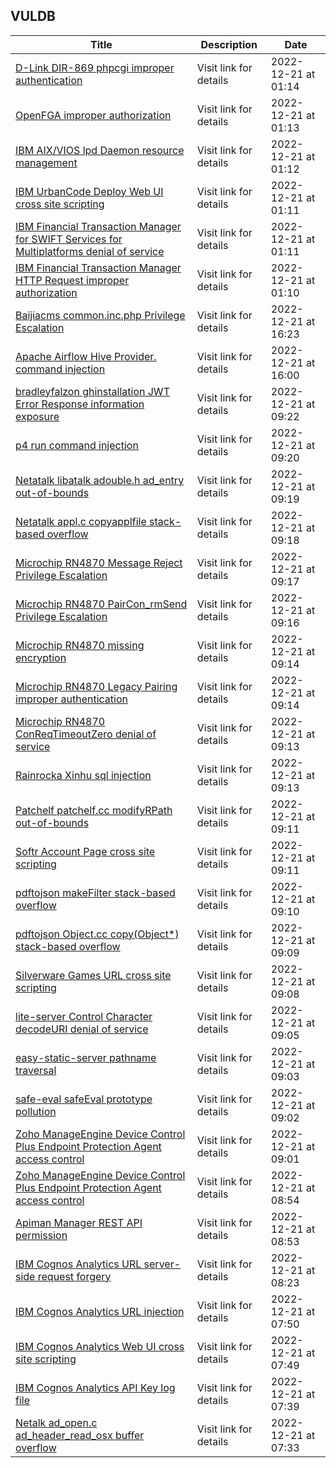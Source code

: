 ## VULDB
|Title|Description|Date|
|---|---|---|
| [D-Link DIR-869 phpcgi improper authentication](https://vuldb.com/?id.216369) | Visit link for details | 2022-12-21 at 01:14 |
| [OpenFGA improper authorization](https://vuldb.com/?id.216368) | Visit link for details | 2022-12-21 at 01:13 |
| [IBM AIX/VIOS lpd Daemon resource management](https://vuldb.com/?id.216367) | Visit link for details | 2022-12-21 at 01:12 |
| [IBM UrbanCode Deploy Web UI cross site scripting](https://vuldb.com/?id.216366) | Visit link for details | 2022-12-21 at 01:11 |
| [IBM Financial Transaction Manager for SWIFT Services for Multiplatforms denial of service](https://vuldb.com/?id.216365) | Visit link for details | 2022-12-21 at 01:11 |
| [IBM Financial Transaction Manager HTTP Request improper authorization](https://vuldb.com/?id.216364) | Visit link for details | 2022-12-21 at 01:10 |
| [Baijiacms common.inc.php Privilege Escalation](https://vuldb.com/?id.216363) | Visit link for details | 2022-12-21 at 16:23 |
| [Apache Airflow Hive Provider. command injection](https://vuldb.com/?id.216362) | Visit link for details | 2022-12-21 at 16:00 |
| [bradleyfalzon ghinstallation JWT Error Response information exposure](https://vuldb.com/?id.216361) | Visit link for details | 2022-12-21 at 09:22 |
| [p4 run command injection](https://vuldb.com/?id.216360) | Visit link for details | 2022-12-21 at 09:20 |
| [Netatalk libatalk adouble.h ad_entry out-of-bounds](https://vuldb.com/?id.216359) | Visit link for details | 2022-12-21 at 09:19 |
| [Netatalk appl.c copyapplfile stack-based overflow](https://vuldb.com/?id.216358) | Visit link for details | 2022-12-21 at 09:18 |
| [Microchip RN4870 Message Reject Privilege Escalation](https://vuldb.com/?id.216357) | Visit link for details | 2022-12-21 at 09:17 |
| [Microchip RN4870 PairCon_rmSend Privilege Escalation](https://vuldb.com/?id.216356) | Visit link for details | 2022-12-21 at 09:16 |
| [Microchip RN4870 missing encryption](https://vuldb.com/?id.216355) | Visit link for details | 2022-12-21 at 09:14 |
| [Microchip RN4870 Legacy Pairing improper authentication](https://vuldb.com/?id.216354) | Visit link for details | 2022-12-21 at 09:14 |
| [Microchip RN4870 ConReqTimeoutZero denial of service](https://vuldb.com/?id.216353) | Visit link for details | 2022-12-21 at 09:13 |
| [Rainrocka Xinhu sql injection](https://vuldb.com/?id.216352) | Visit link for details | 2022-12-21 at 09:13 |
| [Patchelf patchelf.cc modifyRPath out-of-bounds](https://vuldb.com/?id.216351) | Visit link for details | 2022-12-21 at 09:11 |
| [Softr Account Page cross site scripting](https://vuldb.com/?id.216350) | Visit link for details | 2022-12-21 at 09:11 |
| [pdftojson makeFilter stack-based overflow](https://vuldb.com/?id.216349) | Visit link for details | 2022-12-21 at 09:10 |
| [pdftojson Object.cc copy(Object*) stack-based overflow](https://vuldb.com/?id.216348) | Visit link for details | 2022-12-21 at 09:09 |
| [Silverware Games URL cross site scripting](https://vuldb.com/?id.216347) | Visit link for details | 2022-12-21 at 09:08 |
| [lite-server Control Character decodeURI denial of service](https://vuldb.com/?id.216346) | Visit link for details | 2022-12-21 at 09:05 |
| [easy-static-server pathname traversal](https://vuldb.com/?id.216345) | Visit link for details | 2022-12-21 at 09:03 |
| [safe-eval safeEval prototype pollution](https://vuldb.com/?id.216344) | Visit link for details | 2022-12-21 at 09:02 |
| [Zoho ManageEngine Device Control Plus Endpoint Protection Agent access control](https://vuldb.com/?id.216343) | Visit link for details | 2022-12-21 at 09:01 |
| [Zoho ManageEngine Device Control Plus Endpoint Protection Agent access control](https://vuldb.com/?id.216342) | Visit link for details | 2022-12-21 at 08:54 |
| [Apiman Manager REST API permission](https://vuldb.com/?id.216341) | Visit link for details | 2022-12-21 at 08:53 |
| [IBM Cognos Analytics URL server-side request forgery](https://vuldb.com/?id.216340) | Visit link for details | 2022-12-21 at 08:23 |
| [IBM Cognos Analytics URL injection](https://vuldb.com/?id.216339) | Visit link for details | 2022-12-21 at 07:50 |
| [IBM Cognos Analytics Web UI cross site scripting](https://vuldb.com/?id.216338) | Visit link for details | 2022-12-21 at 07:49 |
| [IBM Cognos Analytics API Key log file](https://vuldb.com/?id.216337) | Visit link for details | 2022-12-21 at 07:39 |
| [Netalk ad_open.c ad_header_read_osx buffer overflow](https://vuldb.com/?id.216336) | Visit link for details | 2022-12-21 at 07:33 |
